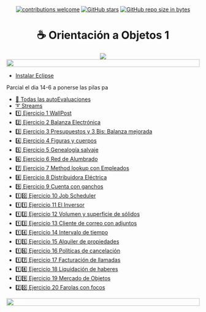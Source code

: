 <div align="center">

[![contributions welcome](https://img.shields.io/badge/contributions-welcome-brightgreen.svg?style=flat)](https://github.com/Nomadiix/OO1)
[![GitHub stars](https://img.shields.io/github/stars/Nomadiix/OO1)](https://github.com/FabianMartinez1234567/OO1/stargazers/)
[![GitHub repo size in bytes](https://img.shields.io/github/repo-size/Nomadiix/OO1)](https://github.com/Nomadiix/OO1)
 </div>

<h1 align="center"> ☕ Orientación a Objetos 1</h1>

<div align="center">
  <img src="https://media.giphy.com/media/10I54Pr7nbGrAs/giphy.gif"/>
 </div>

<img src= 'https://i.gifer.com/origin/8c/8cd3f1898255c045143e1da97fbabf10_w200.gif' height="20" width="100%"> 

- [Instalar Eclipse](https://www.eclipse.org/downloads/download.php?file=/oomph/epp/2022-12/R/eclipse-inst-jre-win64.exe)

Parcial el dia 14-6 a ponerse las pilas pa

- [📝 Todas las autoEvaluaciones](/Documentos/autoevaluaciones.md)
- [➰ Streams](/Documentos/streams.md)
- [1️⃣ Ejercicio 1 WallPost](/Practica/Ejercicio%201%20WallPost/Ejercicio1.md)
- [2️⃣ Ejercicio 2 Balanza Electrónica](/Practica/Ejercicio%202%20Balanza%20Electr%C3%B3nica/)
- [3️⃣ Ejercicio 3 Presupuestos y 3 Bis: Balanza mejorada](/Practica/Ejercicio%203%20Presupuestos%20y%203%20Bis%20Balanzaz%20Mejodada/Ejercicio3.md)
- [4️⃣ Ejercicio 4 Figuras y cuerpos]()
- [5️⃣ Ejercicio 5 Genealogía salvaje]()
- [6️⃣ Ejercicio 6 Red de Alumbrado]()
- [7️⃣ Ejercicio 7 Method lookup con Empleados]()
- [8️⃣ Ejercicio 8 Distribuidora Eléctrica]()
- [9️⃣ Ejercicio 9 Cuenta con ganchos]()
- [1️⃣0️⃣ Ejercicio 10 Job Scheduler]()
- [1️⃣1️⃣ Ejercicio 11 El Inversor]()
- [1️⃣2️⃣ Ejercicio 12 Volumen y superficie de sólidos]()
- [1️⃣3️⃣ Ejercicio 13 Cliente de correo con adjuntos]()
- [1️⃣4️⃣ Ejercicio 14 Intervalo de tiempo]()
- [1️⃣5️⃣ Ejercicio 15 Alquiler de propiedades]()
- [1️⃣6️⃣ Ejercicio 16 Políticas de cancelación]()
- [1️⃣7️⃣ Ejercicio 17 Facturación de llamadas]()
- [1️⃣8️⃣ Ejercicio 18 Liquidación de haberes]()
- [1️⃣9️⃣ Ejercicio 19 Mercado de Objetos]()
- [2️⃣0️⃣ Ejercicio 20 Farolas con focos]()

<img src= 'https://i.gifer.com/origin/8c/8cd3f1898255c045143e1da97fbabf10_w200.gif' height="20" width="100%">



